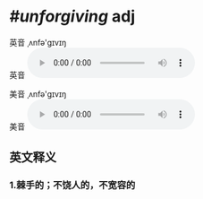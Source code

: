 # ***\#unforgiving*** adj
英音 ˌʌnfə'ɡɪvɪŋ  
英音
<audio src="./media/unforgiving1_AAC.aac" controls="controls"></audio>

美音 ˌʌnfə'ɡɪvɪŋ  
美音
<audio src="./media/unforgiving2_AAC.aac" controls="controls"></audio>



  

英文释义
---
### 1.**棘手的；不饶人的，不宽容的**  


